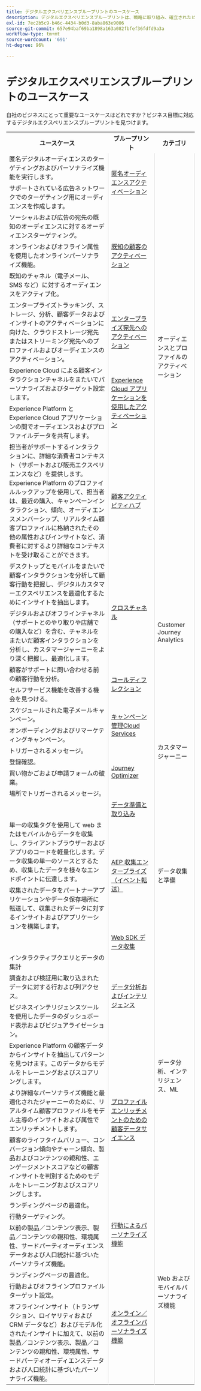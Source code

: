 ```yaml
---
title: デジタルエクスペリエンスブループリントのユースケース
description: デジタルエクスペリエンスブループリントは、戦略に取り組み、確立されたビジネス上の問題を解決するための反復可能な実装です。価値実現までの時間を短縮し、成功への近道となります。
exl-id: 7ec2b5c9-b46c-4434-b0d3-8aba863e9006
source-git-commit: 657e94baf69ba1898a163a082fbfef36fdfd9a3a
workflow-type: tm+mt
source-wordcount: '691'
ht-degree: 96%

---
```


# デジタルエクスペリエンスブループリントのユースケース

自社のビジネスにとって重要なユースケースはどれですか？ビジネス目標に対応するデジタルエクスペリエンスブループリントを見つけます。

<table>

<tr>
  <th>ユースケース</th>
  <th>ブループリント</th>
  <th>カテゴリ</th>
 </tr>
 <tr>
  <td>匿名デジタルオーディエンスのターゲティングおよびパーソナライズ機能を実行します。</td>
  <td rowspan="2" style="vertical-align: middle; border-left: 1px solid rgb(219,219,219); border-right:  1px solid rgb(219,219,219)"><a
  href="https://experienceleague.adobe.com/docs/blueprints-learn/architecture/audience-activation/anonymous.html?lang=ja">匿名オーディエンスアクティベーション</a></td>
  <td rowspan="9" style="vertical-align: middle; border-left: 1px solid rgb(219,219,219); border-right:  1px solid rgb(219,219,219)">オーディエンスとプロファイルのアクティベーション</td>
 </tr>
 <tr>
  <td>サポートされている広告ネットワークでのターゲティング用にオーディエンスを作成します。</td>
 </tr>
 <tr>
  <td>ソーシャルおよび広告の宛先の既知のオーディエンスに対するオーディエンスターゲティング。</td>
  <td rowspan="3" style="vertical-align: middle; border-left: 1px solid rgb(219,219,219); border-right:  1px solid rgb(219,219,219)"><a
  href="https://experienceleague.adobe.com/docs/blueprints-learn/architecture/audience-activation/known.html?lang=en">既知の顧客のアクティベーション</a></td>
 </tr>
 <tr>
  <td>オンラインおよびオフライン属性を使用したオンラインパーソナライズ機能。</td>
 </tr>
 <tr>
  <td>既知のチャネル（電子メール、SMS など）に対するオーディエンスをアクティブ化。</td>
 </tr>
 <tr>
  <td>エンタープライズトラッキング、ストレージ、分析、顧客データおよびインサイトのアクティベーションに向けた、クラウドストレージ宛先またはストリーミング宛先へのプロファイルおよびオーディエンスのアクティベーション。</td>
  <td style="vertical-align: middle; border-left: 1px solid rgb(219,219,219); border-right:  1px solid rgb(219,219,219)"><a
  href="https://experienceleague.adobe.com/docs/blueprints-learn/architecture/audience-activation/enterprise-destinations.html?lang=en">エンタープライズ宛先へのアクティベーション</a></td>
 </tr>
 <tr>
  <td>Experience Cloud による顧客インタラクションチャネルをまたいでパーソナライズおよびターゲット設定します。</td>
  <td rowspan="2" style="vertical-align: middle; border-left: 1px solid rgb(219,219,219); border-right:  1px solid rgb(219,219,219)"><a
  href="https://experienceleague.adobe.com/docs/blueprints-learn/architecture/audience-activation/platform-and-applications.html?lang=en">Experience Cloud アプリケーションを使用したアクティベーション</a></td>
 </tr>
 <tr>
  <td>Experience Platform と Experience Cloud アプリケーションの間でオーディエンスおよびプロファイルデータを共有します。</td>
 </tr>
 <tr>
  <td>担当者がサポートするインタラクションに、詳細な消費者コンテキスト（サポートおよび販売エクスペリエンスなど）を提供します。Experience Platform のプロファイルルックアップを使用して、担当者は、最近の購入、キャンペーンインタラクション、傾向、オーディエンスメンバーシップ、リアルタイム顧客プロファイルに格納されたその他の属性およびインサイトなど、消費者に対するより詳細なコンテキストを受け取ることができます。</td>
  <td style="vertical-align: middle; border-left: 1px solid rgb(219,219,219); border-right:  1px solid rgb(219,219,219)"><a
  href="https://experienceleague.adobe.com/docs/blueprints-learn/architecture/audience-activation/customer-activity.html?lang=en">顧客アクティビティハブ</a></td>
 </tr>
 <tr>
  <td>デスクトップとモバイルをまたいで顧客インタラクションを分析して顧客行動を把握し、デジタルカスタマーエクスペリエンスを最適化するためにインサイトを抽出します。</td>
  <td rowspan="2" style="vertical-align: middle; border-left: 1px solid rgb(219,219,219); border-right:  1px solid rgb(219,219,219)"><a
  href="https://experienceleague.adobe.com/docs/blueprints-learn/architecture/customer-journey-analytics/digital-behavioral-data-consolidation.html?lang=ja">クロスチャネル</a></td>
  <td rowspan="4" style="vertical-align: middle; border-left: 1px solid rgb(219,219,219); border-right:  1px solid rgb(219,219,219)">Customer Journey Analytics</td>
 </tr>
 <tr>
  <td>デジタルおよびオフラインチャネル（サポートとのやり取りや店舗での購入など）を含む、チャネルをまたいだ顧客インタラクションを分析し、カスタマージャーニーをより深く把握し、最適化します。</td>
 </tr>
 <tr>
  <td>顧客がサポートに問い合わせる前の顧客行動を分析。</td>
  <td rowspan="2" style="vertical-align: middle; border-left: 1px solid rgb(219,219,219); border-right:  1px solid rgb(219,219,219)"><a
  href="https://experienceleague.adobe.com/docs/blueprints-learn/architecture/customer-journey-analytics/call-deflect.html?lang=ja">コールディフレクション</a></td>
 </tr>
 <tr>
  <td>セルフサービス機能を改善する機会を見つける。</td>
 </tr>
 <tr>
  <td>スケジュールされた電子メールキャンペーン。</td>
  <td rowspan="2" style="vertical-align: middle; border-left: 1px solid rgb(219,219,219); border-right:  1px solid rgb(219,219,219)"><a
  href="https://experienceleague.adobe.com/docs/blueprints-learn/architecture/customer-journeys/campaign-managed-cloud-services.html?lang=en">キャンペーン管理Cloud Services</a></td>
  <td rowspan="6" style="vertical-align: middle; border-left: 1px solid rgb(219,219,219); border-right:  1px solid rgb(219,219,219)">カスタマージャーニー</td>
 </tr>
 <tr>
  <td>オンボーディングおよびリマーケティングキャンペーン。</td>
 </tr>
 <tr>
  <td>トリガーされるメッセージ。</td>
  <td rowspan="4" style="vertical-align: middle; border-left: 1px solid rgb(219,219,219); border-right:  1px solid rgb(219,219,219)"><a
  href="https://experienceleague.adobe.com/docs/blueprints-learn/architecture/customer-journeys/journey-optimizer.html?lang=en">Journey Optimizer</a></td>
 </tr>
 <tr>
  <td>登録確認。</td>
 </tr>
 <tr>
  <td>買い物かごおよび申請フォームの破棄。</td>
 </tr>
 <tr>
  <td>場所でトリガーされるメッセージ。</td>
 </tr>
 <tr>
  <td></td>
  <td style="vertical-align: middle; border-left: 1px solid rgb(219,219,219); border-right:  1px solid rgb(219,219,219)"><a
  href="https://experienceleague.adobe.com/docs/blueprints-learn/architecture/data-ingestion/ingestion.html?lang=ja">データ準備と取り込み</a></td>
  <td rowspan="4" style="vertical-align: middle; border-left: 1px solid rgb(219,219,219); border-right:  1px solid rgb(219,219,219)">データ収集と準備</td>
 </tr>
 <tr>
  <td>単一の収集タグを使用して web またはモバイルからデータを収集し、クライアントブラウザーおよびアプリのコードを軽量化します。データ収集の単一のソースとするため、収集したデータを様々なエンドポイントに伝達します。</td>
  <td rowspan="2" style="vertical-align: middle; border-left: 1px solid rgb(219,219,219); border-right:  1px solid rgb(219,219,219)"><a
  href="https://experienceleague.adobe.com/docs/blueprints-learn/architecture/data-ingestion/server-side-collection.html?lang=ja">AEP 収集エンタープライズ（イベント転送）</a></td>
 </tr>
 <tr>
  <td>収集されたデータをパートナーアプリケーションやデータ保存場所に転送して、収集されたデータに対するインサイトおよびアプリケーションを構築します。</td>
 </tr>
 <tr>
  <td></td>
  <td style="vertical-align: middle; border-left: 1px solid rgb(219,219,219); border-right:  1px solid rgb(219,219,219)"><a
  href="https://experienceleague.adobe.com/docs/blueprints-learn/architecture/data-ingestion/websdk.html?lang=ja">Web SDK データ収集</a></td>
 </tr>
 <tr>
  <td>インタラクティブクエリとデータの集計</td>
  <td rowspan="3" style="vertical-align: middle; border-left: 1px solid rgb(219,219,219); border-right:  1px solid rgb(219,219,219)"><a
  href="https://experienceleague.adobe.com/docs/blueprints-learn/architecture/data-exploration/analysis.html?lang=ja">データ分析およびインテリジェンス</a></td>
  <td rowspan="6" style="vertical-align: middle; border-left: 1px solid rgb(219,219,219); border-right:  1px solid rgb(219,219,219)">データ分析、インテリジェンス、ML</td>
 </tr>
 <tr>
  <td>調査および検証用に取り込まれたデータに対する行および列アクセス。</td>
 </tr>
 <tr>
  <td>ビジネスインテリジェンスツールを使用したデータのダッシュボード表示およびビジュアライゼーション。</td>
 </tr>
 <tr>
  <td>Experience Platform の顧客データからインサイトを抽出してパターンを見つけます。このデータからモデルをトレーニングおよびスコアリングします。</td>
  <td rowspan="3" style="vertical-align: middle; border-left: 1px solid rgb(219,219,219); border-right:  1px solid rgb(219,219,219)"><a
  href="https://experienceleague.adobe.com/docs/blueprints-learn/architecture/data-exploration/data-science.html?lang=ja">プロファイルエンリッチメントのための顧客データサイエンス</a></td>
 </tr>
 <tr>
  <td>より詳細なパーソナライズ機能と最適化されたジャーニーのために、リアルタイム顧客プロファイルをモデル主導のインサイトおよび属性でエンリッチメントします。</td>
 </tr>
 <tr>
  <td>顧客のライフタイムバリュー、コンバージョン傾向やチャーン傾向、製品およびコンテンツの親和性、エンゲージメントスコアなどの顧客インサイトを判別するためのモデルをトレーニングおよびスコアリングします。</td>
 </tr>
 <tr>
  <td>ランディングページの最適化。</td>
  <td rowspan="3" style="vertical-align: middle; border-left: 1px solid rgb(219,219,219); border-right:  1px solid rgb(219,219,219)"><a
  href="https://experienceleague.adobe.com/docs/blueprints-learn/architecture/web-personalization/behavioral.html?lang=ja">行動によるパーソナライズ機能</a></td>
  <td rowspan="6" style="vertical-align: middle; border-left: 1px solid rgb(219,219,219); border-right:  1px solid rgb(219,219,219)">Web およびモバイルパーソナライズ機能</td>
 </tr>
 <tr>
  <td>行動ターゲティング。</td>
 </tr>
 <tr>
  <td>以前の製品／コンテンツ表示、製品／コンテンツの親和性、環境属性、サードパーティオーディエンスデータおよび人口統計に基づいたパーソナライズ機能。</td>
 </tr>
 <tr>
  <td>ランディングページの最適化。</td>
  <td rowspan="3" style="vertical-align: middle; border-left: 1px solid rgb(219,219,219); border-right:  1px solid rgb(219,219,219)"><a
  href="https://experienceleague.adobe.com/docs/blueprints-learn/architecture/web-personalization/online-offline.html?lang=ja">オンライン／オフラインパーソナライズ機能</a></td>
 </tr>
 <tr>
  <td>行動およびオフラインプロファイルターゲット設定。</td>
 </tr>
 <tr>
  <td>オフラインインサイト（トランザクション、ロイヤリティおよび CRM データなど）およびモデル化されたインサイトに加えて、以前の製品／コンテンツ表示、製品／コンテンツの親和性、環境属性、サードパーティオーディエンスデータおよび人口統計に基づいたパーソナライズ機能。</td>
 </tr>
</table>
